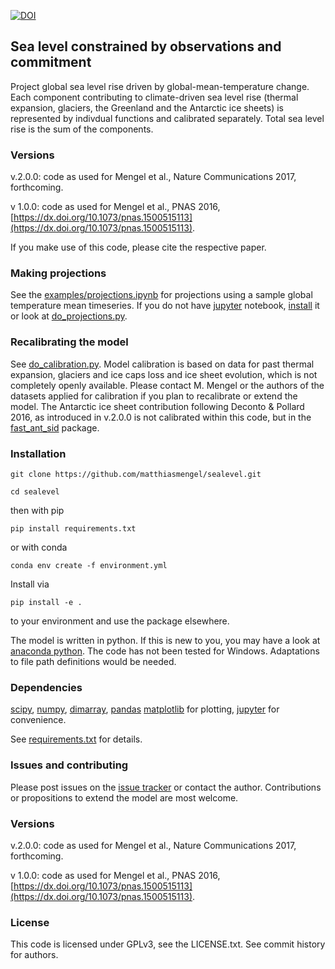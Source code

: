 [![DOI](https://zenodo.org/badge/50914429.svg)](https://zenodo.org/badge/latestdoi/50914429)

## Sea level constrained by observations and commitment

Project global sea level rise driven by global-mean-temperature change. Each component contributing to climate-driven sea level rise (thermal expansion, glaciers, the Greenland and the Antarctic ice sheets) is represented by indivdual functions and calibrated
separately.
Total sea level rise is the sum of the components.

### Versions

v.2.0.0: code as used for Mengel et al., Nature Communications 2017, forthcoming.

v 1.0.0: code as used for Mengel et al., PNAS 2016, [https://dx.doi.org/10.1073/pnas.1500515113](https://dx.doi.org/10.1073/pnas.1500515113).

If you make use of this code, please cite the respective paper.

### Making projections
See the [examples/projections.ipynb](examples/projection.ipynb) for projections using a sample global temperature mean timeseries.
If you do not have [jupyter](http://jupyter.org/) notebook, [install](http://jupyter.readthedocs.org/en/latest/install.html) it or look at [do_projections.py](do_projections.py).

### Recalibrating the model
See [do_calibration.py](do_calibration.py).
Model calibration is based on data for past thermal expansion, glaciers and ice caps loss and ice sheet evolution, which is not completely openly available. Please contact M. Mengel or the authors of the datasets applied for calibration if you plan to recalibrate or extend the model. The Antarctic ice sheet contribution following Deconto & Pollard 2016, as introduced in v.2.0.0 is not calibrated within this code, but in the [fast_ant_sid](https://github.com/matthiasmengel/fast_ant_sid) package.

### Installation

`git clone https://github.com/matthiasmengel/sealevel.git`

`cd sealevel`

then with pip

`pip install requirements.txt`

or with conda

`conda env create -f environment.yml`

Install via

`pip install -e .`

to your environment and use the package elsewhere.

The model is written in python. If this is new to you, you may have a look at [anaconda python](https://www.continuum.io/downloads). The code has not been tested for Windows. Adaptations to file path definitions would be needed.

### Dependencies

[scipy](http://www.scipy.org/),
[numpy](http://www.numpy.org/),
[dimarray](http://dimarray.readthedocs.org/en/latest/),
[pandas](http://pandas.pydata.org/)
[matplotlib](http://matplotlib.org/) for plotting,
[jupyter](http://jupyter.org/) for convenience.

See [requirements.txt](requirements.txt) for details.

### Issues and contributing

Please post issues on the [issue tracker](https://github.com/matthiasmengel/sealevel/issues) or contact the author. Contributions or propositions to extend the model are most welcome.

### Versions

v.2.0.0: code as used for Mengel et al., Nature Communications 2017, forthcoming.

v 1.0.0: code as used for Mengel et al., PNAS 2016, [https://dx.doi.org/10.1073/pnas.1500515113](https://dx.doi.org/10.1073/pnas.1500515113).

### License

This code is licensed under GPLv3, see the LICENSE.txt. See commit history for authors.
